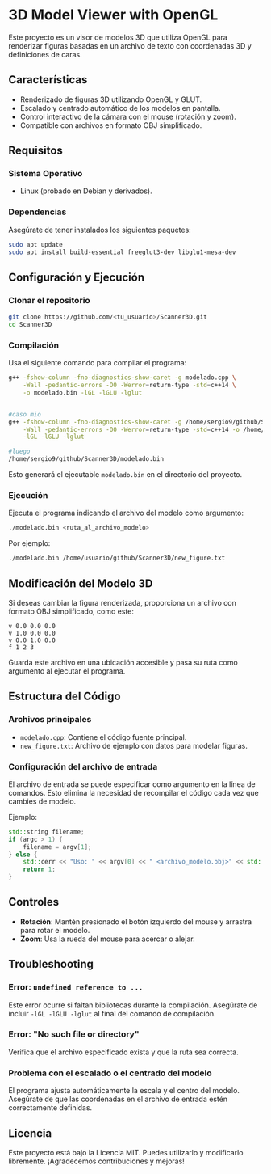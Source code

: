 # 3D Model Viewer with OpenGL

Este proyecto es un visor de modelos 3D que utiliza OpenGL para renderizar figuras basadas en un archivo de texto con coordenadas 3D y definiciones de caras.

## Características
- Renderizado de figuras 3D utilizando OpenGL y GLUT.
- Escalado y centrado automático de los modelos en pantalla.
- Control interactivo de la cámara con el mouse (rotación y zoom).
- Compatible con archivos en formato OBJ simplificado.

## Requisitos

### Sistema Operativo
- Linux (probado en Debian y derivados).

### Dependencias
Asegúrate de tener instalados los siguientes paquetes:

```bash
sudo apt update
sudo apt install build-essential freeglut3-dev libglu1-mesa-dev
```

## Configuración y Ejecución

### Clonar el repositorio

```bash
git clone https://github.com/<tu_usuario>/Scanner3D.git
cd Scanner3D
```

### Compilación
Usa el siguiente comando para compilar el programa:

```bash
g++ -fshow-column -fno-diagnostics-show-caret -g modelado.cpp \
    -Wall -pedantic-errors -O0 -Werror=return-type -std=c++14 \
    -o modelado.bin -lGL -lGLU -lglut


#caso mio
g++ -fshow-column -fno-diagnostics-show-caret -g /home/sergio9/github/Scanner3D/modelado.cpp \
    -Wall -pedantic-errors -O0 -Werror=return-type -std=c++14 -o /home/sergio9/github/Scanner3D/modelado.bin \
    -lGL -lGLU -lglut

#luego
/home/sergio9/github/Scanner3D/modelado.bin
```

Esto generará el ejecutable `modelado.bin` en el directorio del proyecto.

### Ejecución

Ejecuta el programa indicando el archivo del modelo como argumento:

```bash
./modelado.bin <ruta_al_archivo_modelo>
```

Por ejemplo:

```bash
./modelado.bin /home/usuario/github/Scanner3D/new_figure.txt
```

## Modificación del Modelo 3D
Si deseas cambiar la figura renderizada, proporciona un archivo con formato OBJ simplificado, como este:

```obj
v 0.0 0.0 0.0
v 1.0 0.0 0.0
v 0.0 1.0 0.0
f 1 2 3
```

Guarda este archivo en una ubicación accesible y pasa su ruta como argumento al ejecutar el programa.

## Estructura del Código

### Archivos principales
- `modelado.cpp`: Contiene el código fuente principal.
- `new_figure.txt`: Archivo de ejemplo con datos para modelar figuras.

### Configuración del archivo de entrada
El archivo de entrada se puede especificar como argumento en la línea de comandos. Esto elimina la necesidad de recompilar el código cada vez que cambies de modelo.

Ejemplo:
```cpp
std::string filename;
if (argc > 1) {
    filename = argv[1];
} else {
    std::cerr << "Uso: " << argv[0] << " <archivo_modelo.obj>" << std::endl;
    return 1;
}
```

## Controles

- **Rotación**: Mantén presionado el botón izquierdo del mouse y arrastra para rotar el modelo.
- **Zoom**: Usa la rueda del mouse para acercar o alejar.

## Troubleshooting

### Error: `undefined reference to ...`
Este error ocurre si faltan bibliotecas durante la compilación. Asegúrate de incluir `-lGL -lGLU -lglut` al final del comando de compilación.

### Error: "No such file or directory"
Verifica que el archivo especificado exista y que la ruta sea correcta.

### Problema con el escalado o el centrado del modelo
El programa ajusta automáticamente la escala y el centro del modelo. Asegúrate de que las coordenadas en el archivo de entrada estén correctamente definidas.

## Licencia
Este proyecto está bajo la Licencia MIT. Puedes utilizarlo y modificarlo libremente. ¡Agradecemos contribuciones y mejoras!


